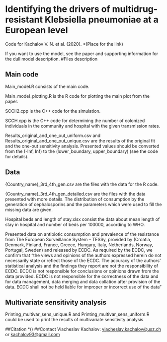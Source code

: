 # Identifying the drivers of multidrug-resistant Klebsiella pneumoniae at a European level
Code for Kachalov V. N. et al. (2020). *(Place for the link)

If you want to use the model, see the paper and supporting information for the dull model description.
#Files description
## Main code
Main_model.R consists of the main code.

Main_model_plotting.R is the R code for plotting the main plot from the paper.

SCCII2.cpp is the C++ code for the simulation.

SCCH.cpp is the C++ code for determining the number of colonized individuals in the community and hospital with the given transmission rates.


Results_original_and_one_out_uniform.csv and Results_original_and_one_out_unique.csv are the results of the original fit and the one-out sensitivity analysis.
Presented values should be converted from the (-Inf, Inf) to the (lower_boundary, upper_boundary) (see the code for details).

## Data
{Country_name}_3rd_4th_gen.csv are the files with the data for the R code.

{Country_name}_3rd_4th_gen_detailed.csv are the files with the data presented with more details. The distribution of consumption by the generation of cephalosporins and the parameters which were used to fill the missing data are given.

Hospital beds and length of stay.xlsx consist the data about mean length of stay in hospital and number of beds per 100000, according to WHO.

Presented data on antibiotic consumption and prevalence of the resistance from The European Surveillance System – TESSy, provided by (Croatia, Denmark, Finland, France, Greece, Hungary, Italy, Netherlands, Norway, Portugal, Sweden) and released by ECDC. As required by the ECDC, we confirm that “the views and opinions of the authors expressed herein do not necessarily state or reflect those of the ECDC. The accuracy of the authors' statistical analysis and the findings they report are not the responsibility of ECDC. ECDC is not responsible for conclusions or opinions drawn from the data provided. ECDC is not responsible for the correctness of the data and for data management, data merging and data collation after provision of the data. ECDC shall not be held liable for improper or incorrect use of the data”

## Multivariate sensitivity analysis
Printing_multivar_sens_unique.R and Printing_multivar_sens_uniform.R could be used to print the results of multivariate sensitivity analysis.

##Citation
*()
##Contact
Viacheslav Kachalov: viacheslav.kachalov@usz.ch or kachalov93@gmail.com
